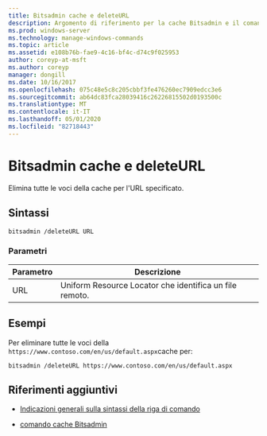```yaml
---
title: Bitsadmin cache e deleteURL
description: Argomento di riferimento per la cache Bitsadmin e il comando deleteURL, che elimina tutte le voci della cache per l'URL specificato.
ms.prod: windows-server
ms.technology: manage-windows-commands
ms.topic: article
ms.assetid: e108b76b-fae9-4c16-bf4c-d74c9f025953
author: coreyp-at-msft
ms.author: coreyp
manager: dongill
ms.date: 10/16/2017
ms.openlocfilehash: 075c48e5c8c205cbbf3fe476260ec7909edcc3e6
ms.sourcegitcommit: ab64dc83fca28039416c26226815502d0193500c
ms.translationtype: MT
ms.contentlocale: it-IT
ms.lasthandoff: 05/01/2020
ms.locfileid: "82718443"
---
```

# <a name="bitsadmin-cache-and-deleteurl"></a>Bitsadmin cache e deleteURL

Elimina tutte le voci della cache per l'URL specificato.

## <a name="syntax"></a>Sintassi

```
bitsadmin /deleteURL URL
```

### <a name="parameters"></a>Parametri

| Parametro | Descrizione |
| -------------- | -------------- |
| URL | Uniform Resource Locator che identifica un file remoto. |

## <a name="examples"></a>Esempi

Per eliminare tutte le voci della `https://www.contoso.com/en/us/default.aspx`cache per:

```
bitsadmin /deleteURL https://www.contoso.com/en/us/default.aspx 
```

## <a name="additional-references"></a>Riferimenti aggiuntivi

- [Indicazioni generali sulla sintassi della riga di comando](command-line-syntax-key.md)

- [comando cache Bitsadmin](bitsadmin-cache.md)
